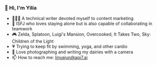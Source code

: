 ### 👋 Hi, I'm Yilia

- 👩🏻‍💻 A technical writer devoted myself to content marketing
- 🌱 ISFJ who loves staying alone but is also capable of collaborating in teamwork
- 🎮 Zelda, Splatoon, Luigi's Mansion, Overcooked, It Takes Two, Sky: Children of the Light
- 💗 Trying to keep fit by swimming, yoga, and other cardio
- 📸 Love photographing and writing my dairies with a camera
- 📫 How to reach me: linyajun@api7.ai
